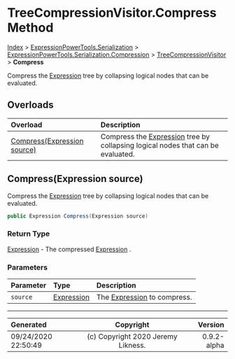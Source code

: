 ﻿# TreeCompressionVisitor.Compress Method

[Index](../index.md) > [ExpressionPowerTools.Serialization](ExpressionPowerTools.Serialization.a.md) > [ExpressionPowerTools.Serialization.Compression](ExpressionPowerTools.Serialization.Compression.n.md) > [TreeCompressionVisitor](ExpressionPowerTools.Serialization.Compression.TreeCompressionVisitor.cs.md) > **Compress**

Compress the [Expression](https://docs.microsoft.com/dotnet/api/system.linq.expressions.expression) tree by collapsing logical nodes that
            can be evaluated.

## Overloads

| Overload | Description |
| :-- | :-- |
| [Compress(Expression source)](#compressexpression-source) | Compress the [Expression](https://docs.microsoft.com/dotnet/api/system.linq.expressions.expression) tree by collapsing logical nodes that            can be evaluated. |
## Compress(Expression source)

Compress the [Expression](https://docs.microsoft.com/dotnet/api/system.linq.expressions.expression) tree by collapsing logical nodes that
            can be evaluated.

```csharp
public Expression Compress(Expression source)
```

### Return Type

 [Expression](https://docs.microsoft.com/dotnet/api/system.linq.expressions.expression)  - The compressed [Expression](https://docs.microsoft.com/dotnet/api/system.linq.expressions.expression) .

### Parameters

| Parameter | Type | Description |
| :-- | :-- | :-- |
| `source` | [Expression](https://docs.microsoft.com/dotnet/api/system.linq.expressions.expression) | The [Expression](https://docs.microsoft.com/dotnet/api/system.linq.expressions.expression) to compress. |



---

| Generated | Copyright | Version |
| :-- | :-: | --: |
| 09/24/2020 22:50:49 | (c) Copyright 2020 Jeremy Likness. | 0.9.2-alpha |
